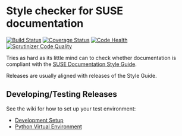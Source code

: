Style checker for SUSE documentation
====================================

[![Build Status](https://travis-ci.org/openSUSE/dbxincluder.svg?branch=develop)](https://travis-ci.org/openSUSE/dbxincluder)
[![Coverage Status](https://coveralls.io/repos/github/openSUSE/dbxincluder/badge.svg?branch=feature%2Fcoverage)](https://coveralls.io/github/openSUSE/dbxincluder?branch=feature%2Fcoverage)
[![Code Health](https://landscape.io/github/openSUSE/dbxincluder/develop/landscape.svg?style=flat)](https://landscape.io/github/openSUSE/dbxincluder/develop)
[![Scrutinizer Code Quality](https://scrutinizer-ci.com/g/openSUSE/dbxincluder/badges/quality-score.png?b=develop)](https://scrutinizer-ci.com/g/openSUSE/dbxincluder/?branch=develop)


Tries as hard as its little mind can to check whether documentation is compliant with the
[SUSE Documentation Style Guide](https://github.com/SUSE/doc-styleguide). 

Releases are usually aligned with releases of the Style Guide.

Developing/Testing Releases
---------------------------

See the wiki for how to set up your test environment:

+ [Development Setup](https://github.com/sknorr/dbxincluder/wiki/Developing-SDSC)
+ [Python Virtual Environment](https://github.com/sknorr/dbxincluder/wiki/Initializing-Python3-Virtual-Environment)

